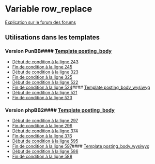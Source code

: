 # Variable row_replace
[Explication sur le forum des forums](http://forum.forumactif.com/t294113-listing-des-variables#row_replace)
## Utilisations dans les templates
### Version PunBB#### [Template posting_body](punbb/posting_body.md)
* [Début de condition à la ligne 243](../punbb/posting_body.tpl#L243)
* [Fin de condition à la ligne 245](../punbb/posting_body.tpl#L245)
* [Début de condition à la ligne 323](../punbb/posting_body.tpl#L323)
* [Fin de condition à la ligne 325](../punbb/posting_body.tpl#L325)
* [Début de condition à la ligne 522](../punbb/posting_body.tpl#L522)
* [Fin de condition à la ligne 524](../punbb/posting_body.tpl#L524)#### [Template posting_body_wysiwyg](punbb/posting_body_wysiwyg.md)
* [Début de condition à la ligne 521](../punbb/posting_body_wysiwyg.tpl#L521)
* [Fin de condition à la ligne 523](../punbb/posting_body_wysiwyg.tpl#L523)
### Version phpBB2#### [Template posting_body](subsilver/posting_body.md)
* [Début de condition à la ligne 297](../subsilver/posting_body.tpl#L297)
* [Fin de condition à la ligne 299](../subsilver/posting_body.tpl#L299)
* [Début de condition à la ligne 374](../subsilver/posting_body.tpl#L374)
* [Fin de condition à la ligne 376](../subsilver/posting_body.tpl#L376)
* [Début de condition à la ligne 595](../subsilver/posting_body.tpl#L595)
* [Fin de condition à la ligne 597](../subsilver/posting_body.tpl#L597)#### [Template posting_body_wysiwyg](subsilver/posting_body_wysiwyg.md)
* [Début de condition à la ligne 586](../subsilver/posting_body_wysiwyg.tpl#L586)
* [Fin de condition à la ligne 588](../subsilver/posting_body_wysiwyg.tpl#L588)